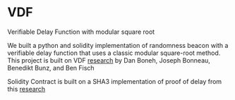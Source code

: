 # VDF
Verifiable Delay Function with modular square root

We built a python and solidity implementation of randomness beacon with a verifiable delay function that uses a classic modular square-root method. 
This project is built on VDF [research](https://eprint.iacr.org/2018/601.pdf) by Dan Boneh, Joseph Bonneau, Benedikt Bunz, and Ben Fisch


Solidity Contract is built on a SHA3 implementation of proof of delay from this [research](http://www.jbonneau.com/doc/BGB17-IEEESB-proof_of_delay_ethereum.pdf)

